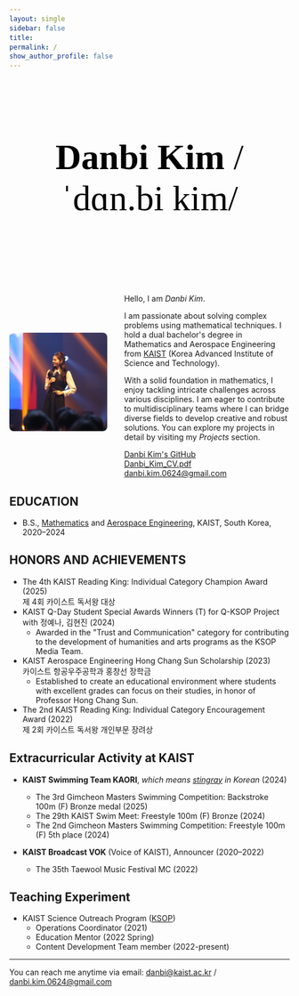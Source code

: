 ```yaml
---
layout: single
sidebar: false
title: 
permalink: /
show_author_profile: false
---
```


<div style="text-align: center; margin-top: 120px; margin-bottom: 120px;">
  <h1 style="font-size: 4rem; font-weight: 700; font-family: 'Bitter', serif; color: #000;">
    Danbi Kim <span style="font-weight: 400;">/ˈdɑn.bi kim/</span>
  </h1>
</div>

<style>
  .intro-wrapper {
  /* Existing styles */
    display: flex;
    gap: 30px;
    align-items: center;
    margin-top: 30px;
    flex-direction: row;

    /* New centering and margin styles */
    max-width: 1200px; /* Adjust as needed for your preferred width */
    margin-left: auto;
    margin-right: auto;
  }

  .content-wrapper {
    max-width: 1200px; /* 원하는 너비로 조절하세요 */
    margin: 0 auto;
    padding-left: 1rem;
    padding-right: 1rem;
  }

  @media screen and (max-width: 768px) {
    .intro-wrapper {
      flex-direction: column;
    }
  }

  .intro-img {
    width: 35%;
    border-radius: 8px;
  }

  @media screen and (max-width: 768px) {
    .intro-img {
      width: 100%; /* 모바일에서는 꽉 차게 */
    }
  }
</style>

<div class="intro-wrapper">
  <img src="/assets/images/taewool-profile.jpg" alt="Danbi Kim" class="intro-img" />
  <div>
    <p>Hello, I am <em>Danbi Kim</em>.</p>
    <p>
      I am passionate about solving complex problems using mathematical techniques. I hold a dual bachelor's degree in Mathematics and Aerospace Engineering from <a href="https://www.kaist.ac.kr/en/">KAIST</a> (Korea Advanced Institute of Science and Technology). 
    </p>
    <p>
      With a solid foundation in mathematics, I enjoy tackling intricate challenges across various disciplines. I am eager to contribute to multidisciplinary teams where I can bridge diverse fields to develop creative and robust solutions.
      You can explore my projects in detail by visiting my <em>Projects</em> section.
    </p>
    <a href="https://github.com/danbiland" target="_blank" rel="noopener noreferrer">
    <i class="fab fa-github"></i>Danbi Kim's GitHub
    </a><br>
    <a href="/assets/Danbi_Kim_CV.pdf" target="_blank" rel="noopener noreferrer">
    <i class="far fa-file-pdf"></i> Danbi_Kim_CV.pdf
    </a>
    <br>
    <a href="mailto:danbi.kim.0624@gmail.com">
    <i class="far fa-envelope"></i> danbi.kim.0624@gmail.com
    </a>
  </div>
</div>


## EDUCATION

- B.S., [Mathematics](https://mathsci.kaist.ac.kr/home/en/) and [Aerospace Engineering](https://ae.kaist.ac.kr/), KAIST, South Korea, 2020–2024

## HONORS AND ACHIEVEMENTS
 
- The 4th KAIST Reading King: Individual Category Champion Award (2025)  
  제 4회 카이스트 독서왕 대상
- KAIST Q-Day Student Special Awards Winners (T) for Q-KSOP Project with 정예나, 김현진 (2024)
  - Awarded in the "Trust and Communication" category for contributing to the development of humanities and arts programs as the KSOP Media Team.
- KAIST Aerospace Engineering Hong Chang Sun Scholarship (2023)  
  카이스트 항공우주공학과 홍창선 장학금 
  - Established to create an educational environment where students with excellent grades can focus on their studies, in honor of Professor Hong Chang Sun.
- The 2nd KAIST Reading King: Individual Category Encouragement Award (2022)  
  제 2회 카이스트 독서왕 개인부문 장려상

## Extracurricular Activity at KAIST

- **KAIST Swimming Team KAORI**, *which means [stingray](https://en.wikipedia.org/wiki/Stingray) in Korean* (2024) 
  - The 3rd Gimcheon Masters Swimming Competition: Backstroke 100m (F) Bronze medal (2025)   
  - The 29th KAIST Swim Meet: Freestyle 100m (F) Bronze (2024)  
  - The 2nd Gimcheon Masters Swimming Competition: Freestyle 100m (F) 5th place (2024)
  
- **KAIST Broadcast VOK** (Voice of KAIST), Announcer (2020–2022)  
  - The 35th Taewool Music Festival MC (2022)

## Teaching Experiment

- KAIST Science Outreach Program ([KSOP](https://outreach.kaist.ac.kr/))
  - Operations Coordinator (2021)
  - Education Mentor (2022 Spring)
  - Content Development Team member (2022-present)

---
You can reach me anytime via email:
[danbi@kaist.ac.kr](mailto:danbi@kaist.ac.kr) / [danbi.kim.0624@gmail.com](mailto:danbi.kim.0624@gmail.com)
